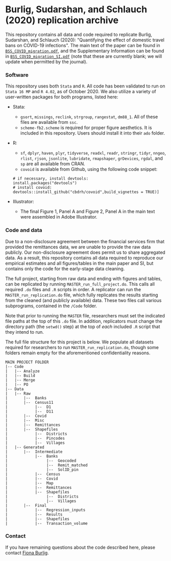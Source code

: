# Burlig, Sudarshan, and Schlauch (2020) replication archive
This repository contains all data and code required to replicate Burlig, Sudarshan, and Schlauch (2020): "Quantifying the effect of domestic travel bans on COVID-19 infections". The main text of the paper can be found in [`BSS_COVID_migration.pdf`](LINK), and the Supplementary Information can be found in [`BSS_COVID_migration_SI.pdf`](LINK) (note that these are currently blank; we will update when permitted by the journal).

### Software
This repository uses both `Stata` and `R`. All code has been validated to run on `Stata 16 MP` and `R 4.02`, as of October 2020. We also utilize a variety of user-written packages for both programs, listed here:
* Stata:
  * `gsort`, `missings`, `reclink`, `strgroup`, `rangestat`, `dm88_1`. All of these files are available from `ssc`.
  * `scheme-fb2.scheme` is required for proper figure aesthetics. It is included in this repository. Users should install it into their `ado` folder.
  
* R: 
  * `sf`, `dplyr`, `haven`, `plyr`, `tidyverse`, `readxl`, `readr`, `stringr`, `tidyr`, `nngeo`, `rlist`, `rjson`, `jsonlite`, `lubridate`, `rmapshaper`, `grDevices`, `rgdal`, and `sp` are all available from CRAN. 
  * `covoid` is available from Github, using the following code snippet:
  ```
  # if necessary, install devtools:
  install.packages("devtools")
  # install covoid:
  devtools::install_github("cbdrh/covoid",build_vignettes = TRUE)]
  ```
* Illustrator:
  * The final Figure 1, Panel A and Figure 2, Panel A in the main text were assembled in Adobe Illustrator.

### Code and data
Due to a non-disclosure agreement between the financial services firm that provided the remittances data, we are unable to provide the raw data publicly. Our non-disclosure agreement does permit us to share aggregated data. As a result, this repository contains all data required to reproduce our empirical estimates and all figures/tables in the main paper and SI, but contains only the code for the early-stage data cleaning. 

The full project, starting from raw data and ending with figures and tables, can be replicated by running `MASTER_run_full_project.do`. This calls all required `.do` files and `.R` scripts in order. A replicator can run the `MASTER_run_replication.do` file, which fully replicates the results starting from the cleaned (and publicly available) data. These two files call various subprograms, contained in the `/Code` folder. 

Note that prior to running the `MASTER` file, researchers must set the indicated file paths at the top of this `.do` file. In addition, replicators must change the directory path (the `setwd()` step) at the top of _each_ included `.R` script that they intend to run. 

The full file structure for this project is below. We populate all datasets required for researchers to run `MASTER_run_replication.do`, though some folders remain empty for the aforementioned confidentiality reasons.

```
MAIN PROJECT FOLDER
|-- Code
|   |-- Analyze
|   |-- Build
|   |-- Merge
|   |-- PO
|-- Data
|   |-- Raw
|       |--  Banks
|       |--  Census11
|            |--  D1
|            |--  D11
|       |--  Covid
|       |--  Misc
|       |--  Remittances
|       |--  Shapefiles
|            |--  Districts
|            |--  Pincodes
|            |--  Villages
|   |-- Generated
|       |--  Intermediate
|            |--  Banks
|                 |--  Geocoded
|                 |--  Remit_matched
|                 |--  SolID_pin
|            |--  Census
|            |--  Covid
|            |--  Map
|            |--  Remittances
|            |--  Shapefiles
|                 |--  Districts
|                 |--  Villages
|       |--  Final
|            |--  Regression_inputs
|            |--  Results
|            |--  Shapefiles
|            |--  Transaction_volume
```



### Contact
If you have remaining questions about the code described here, please contact [Fiona Burlig](mailto:burlig@uchicago.edu).
